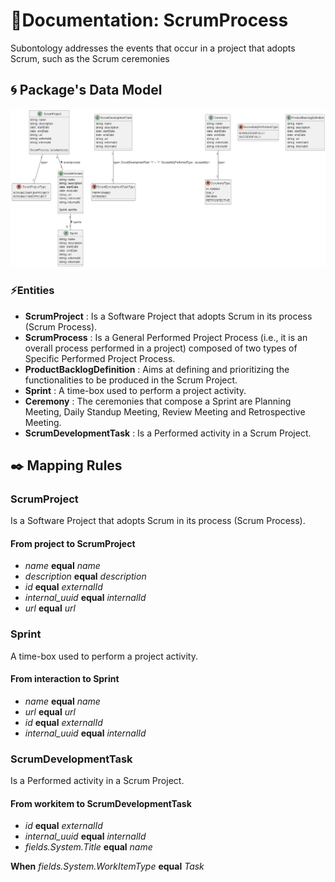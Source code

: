 # 📕Documentation: ScrumProcess
Subontology addresses the events that occur in a project that adopts Scrum, such as the Scrum ceremonies

## 🌀 Package's Data Model
![Domain Diagram](classdiagram.png)

### ⚡Entities

* **ScrumProject** : Is a Software Project that adopts Scrum in its process (Scrum Process).
* **ScrumProcess** : Is a General Performed Project Process (i.e., it is an overall process performed in a project) composed        of two types of Specific Performed Project Process.
* **ProductBacklogDefinition** : Aims at defining and prioritizing the functionalities to be produced in the Scrum Project.
* **Sprint** : A time-box used to perform a project activity.
* **Ceremony** : The ceremonies that compose a Sprint are Planning Meeting, Daily Standup Meeting, Review Meeting and Retrospective Meeting.
* **ScrumDevelopmentTask** : Is a Performed activity in a Scrum Project.

## ✒️ Mapping Rules
### ScrumProject
Is a Software Project that adopts Scrum in its process (Scrum Process).

#### From project to ScrumProject

* *name* **equal** *name*
* *description* **equal** *description*
* *id* **equal** *externalId*
* *internal_uuid* **equal** *internalId*
* *url* **equal** *url*

### Sprint
A time-box used to perform a project activity.

#### From interaction to Sprint

* *name* **equal** *name*
* *url* **equal** *url*
* *id* **equal** *externalId*
* *internal_uuid* **equal** *internalId*

### ScrumDevelopmentTask
Is a Performed activity in a Scrum Project.

#### From workitem to ScrumDevelopmentTask

* *id* **equal** *externalId*
* *internal_uuid* **equal** *internalId*
* *fields.System.Title* **equal** *name*

**When** *fields.System.WorkItemType* **equal** *Task*

